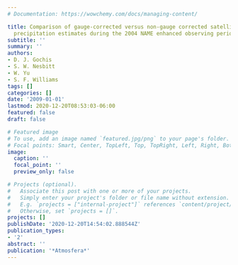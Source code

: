 ```yaml
---
# Documentation: https://wowchemy.com/docs/managing-content/

title: Comparison of gauge-corrected versus non-gauge corrected satellite-based quantitative
  precipitation estimates during the 2004 NAME enhanced observing period
subtitle: ''
summary: ''
authors:
- D. J. Gochis
- S. W. Nesbitt
- W. Yu
- S. F. Williams
tags: []
categories: []
date: '2009-01-01'
lastmod: 2020-12-20T08:53:03-06:00
featured: false
draft: false

# Featured image
# To use, add an image named `featured.jpg/png` to your page's folder.
# Focal points: Smart, Center, TopLeft, Top, TopRight, Left, Right, BottomLeft, Bottom, BottomRight.
image:
  caption: ''
  focal_point: ''
  preview_only: false

# Projects (optional).
#   Associate this post with one or more of your projects.
#   Simply enter your project's folder or file name without extension.
#   E.g. `projects = ["internal-project"]` references `content/project/deep-learning/index.md`.
#   Otherwise, set `projects = []`.
projects: []
publishDate: '2020-12-20T14:54:02.888544Z'
publication_types:
- '2'
abstract: ''
publication: '*Atmosfera*'
---
```


